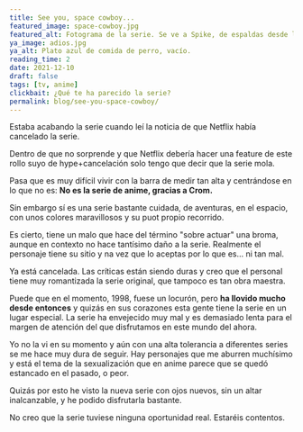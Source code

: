 ```yaml
---
title: See you, space cowboy...
featured_image: space-cowboy.jpg
featured_alt: Fotograma de la serie. Se ve a Spike, de espaldas desde la cubierta de la Bebop, a punto de salir con su nave, de la que se ve un poco a la derecha.
ya_image: adios.jpg
ya_alt: Plato azul de comida de perro, vacío.
reading_time: 2
date: 2021-12-10
draft: false
tags: [tv, anime]
clickbait: ¿Qué te ha parecido la serie?
permalink: blog/see-you-space-cowboy/
---
```


Estaba acabando la serie cuando leí la noticia de que Netflix había cancelado la serie.

Dentro de que no sorprende y que Netflix debería hacer una feature de este rollo suyo de hype+cancelación solo tengo que decir que la serie mola.

Pasa que es muy difícil vivir con la barra de medir tan alta y centrándose en lo que no es: **No es la serie de anime, gracias a Crom.**

Sin embargo sí es una serie bastante cuidada, de aventuras, en el espacio, con unos colores maravillosos y su puot propio recorrido.

Es cierto, tiene un malo que hace del término "sobre actuar" una broma, aunque en contexto no hace tantísimo daño a la serie. Realmente el personaje tiene su sitio y na vez que lo aceptas por lo que es... ni tan mal.

Ya está cancelada. Las críticas están siendo duras y creo que el personal tiene muy romantizada la serie original, que tampoco es tan obra maestra.

Puede que en el momento, 1998, fuese un locurón, pero **ha llovido mucho desde entonces** y quizás en sus corazones esta gente tiene la serie en un lugar especial. La serie ha envejecido muy mal y es demasiado lenta para el margen de atención del que disfrutamos en este mundo del ahora.

Yo no la vi en su momento y aún con una alta tolerancia a diferentes series se me hace muy dura de seguir. Hay personajes que me aburren muchísimo y está el tema de la sexualización que en anime parece que se quedó estancado en el pasado, o peor.

Quizás por esto he visto la nueva serie con ojos nuevos, sin un altar inalcanzable, y he podido disfrutarla bastante.

No creo que la serie tuviese ninguna oportunidad real.
Estaréis contentos.
